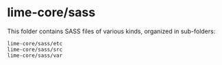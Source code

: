 # lime-core/sass

This folder contains SASS files of various kinds, organized in sub-folders:

    lime-core/sass/etc
    lime-core/sass/src
    lime-core/sass/var
